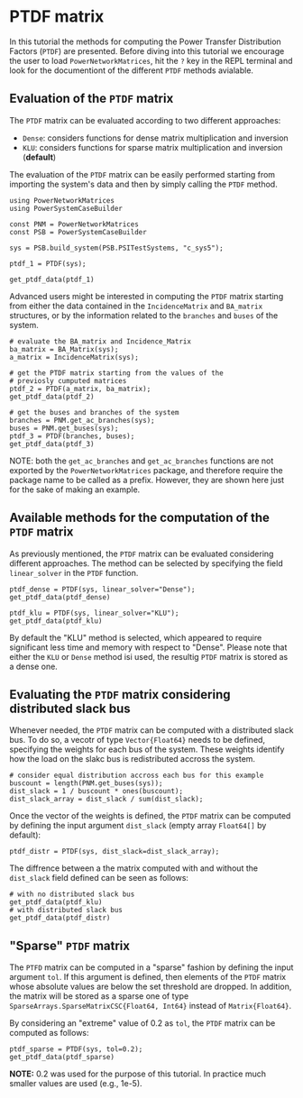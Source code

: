 # PTDF matrix

In this tutorial the methods for computing the Power Transfer Distribution Factors (`PTDF`) are presented.
Before diving into this tutorial we encourage the user to load `PowerNetworkMatrices`, hit the `?` key in the REPL terminal and look for the documentiont of the different `PTDF` methods avialable.

## Evaluation of the `PTDF` matrix

The `PTDF` matrix can be evaluated according to two different approaches:
- `Dense`: considers functions for dense matrix multiplication and inversion
- `KLU`: considers functions for sparse matrix multiplication and inversion (**default**)

The evaluation of the `PTDF` matrix can be easily performed starting from importing the system's data and then by simply calling the `PTDF` method.

``` @repl tutorial_PTDF_matrix
using PowerNetworkMatrices
using PowerSystemCaseBuilder

const PNM = PowerNetworkMatrices
const PSB = PowerSystemCaseBuilder

sys = PSB.build_system(PSB.PSITestSystems, "c_sys5");

ptdf_1 = PTDF(sys);

get_ptdf_data(ptdf_1)
```

Advanced users might be interested in computing the `PTDF` matrix starting from either the data contained in the `IncidenceMatrix` and `BA_matrix` structures, or by the information related to the `branches` and `buses` of the system.

``` @repl tutorial_PTDF_matrix
# evaluate the BA_matrix and Incidence_Matrix
ba_matrix = BA_Matrix(sys);
a_matrix = IncidenceMatrix(sys);

# get the PTDF matrix starting from the values of the 
# previosly cumputed matrices
ptdf_2 = PTDF(a_matrix, ba_matrix);
get_ptdf_data(ptdf_2)

# get the buses and branches of the system
branches = PNM.get_ac_branches(sys);
buses = PNM.get_buses(sys);
ptdf_3 = PTDF(branches, buses);
get_ptdf_data(ptdf_3)
```

NOTE: both the `get_ac_branches` and `get_ac_branches` functions are not exported by the `PowerNetworkMatrices` package, and therefore require the package name to be called as a prefix. However, they are shown here just for the sake of making an example.

## Available methods for the computation of the `PTDF` matrix

As previously mentioned, the `PTDF` matrix can be evaluated considering different approaches. The method can be selected by specifying the field `linear_solver` in the `PTDF` function.

``` @repl tutorial_PTDF_matrix
ptdf_dense = PTDF(sys, linear_solver="Dense");
get_ptdf_data(ptdf_dense)

ptdf_klu = PTDF(sys, linear_solver="KLU");
get_ptdf_data(ptdf_klu)
```

By default the "KLU" method is selected, which appeared to require significant less time and memory with respect to "Dense".
Please note that either the `KLU` or `Dense` method isi used, the resultig `PTDF` matrix is stored as a dense one.

## Evaluating the `PTDF` matrix considering distributed slack bus

Whenever needed, the `PTDF` matrix can be computed with a distributed slack bus. To do so, a vecotr of type `Vector{Float64}` needs to be defined, specifying the weights for each bus of the system. These weights identify how the load on the slakc bus is redistributed accross the system.

``` @repl tutorial_PTDF_matrix
# consider equal distribution accross each bus for this example
buscount = length(PNM.get_buses(sys));
dist_slack = 1 / buscount * ones(buscount);
dist_slack_array = dist_slack / sum(dist_slack);
```

Once the vector of the weights is defined, the `PTDF` matrix can be computed by defining the input argument `dist_slack` (empty array `Float64[]` by default):

``` @repl tutorial_PTDF_matrix
ptdf_distr = PTDF(sys, dist_slack=dist_slack_array);
```

The diffrence between a the matrix computed with and without the `dist_slack` field defined can be seen as follows:

``` @repl tutorial_PTDF_matrix
# with no distributed slack bus
get_ptdf_data(ptdf_klu)
# with distributed slack bus
get_ptdf_data(ptdf_distr)
```

## "Sparse" `PTDF` matrix

The `PTFD` matrix can be computed in a "sparse" fashion by defining the input argument `tol`. If this argument is defined, then elements of the `PTDF` matrix whose absolute values are below the set threshold are dropped. In addition, the matrix will be stored as a sparse one of type `SparseArrays.SparseMatrixCSC{Float64, Int64}` instead of `Matrix{Float64}`.

By considering an "extreme" value of 0.2 as `tol`, the `PTDF` matrix can be computed as follows:

``` @repl tutorial_PTDF_matrix
ptdf_sparse = PTDF(sys, tol=0.2);
get_ptdf_data(ptdf_sparse)
```

**NOTE:** 0.2 was used for the purpose of this tutorial. In practice much smaller values are used (e.g., 1e-5).